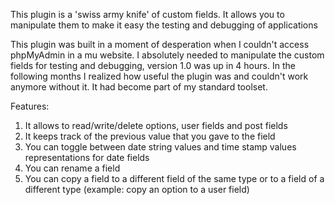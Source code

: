 This plugin is a 'swiss army knife' of custom fields. It allows you to manipulate them to make it easy the testing and debugging of applications

This plugin was built in a moment of desperation when I couldn't access phpMyAdmin in a mu website.
I absolutely needed to manipulate the custom fields for testing and debugging, version 1.0 was up in 4 hours.
In the following months I realized how useful the plugin was and couldn't work anymore without it. It had become part of my standard toolset.

Features:
1. It allows to read/write/delete options, user fields and post fields
2. It keeps track of the previous value that you gave to the field
3. You can toggle between date string values and time stamp values representations for date fields
4. You can rename a field
5. You can copy a field to a different field of the same type or to a field of a different type (example: copy an option to a user field)